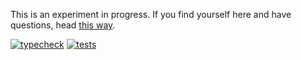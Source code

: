 This is an experiment in progress. If you find yourself here and have questions, head [this way](https://github.com/shiftyp/ts-turbo/discussions/12).

[![typecheck](https://github.com/shiftyp/ts-turbo/actions/workflows/typecheck-main.yaml/badge.svg?branch=main&event=push)](https://github.com/shiftyp/ts-turbo/actions/workflows/typecheck-main.yaml)
[![tests](https://github.com/shiftyp/ts-turbo/actions/workflows/tests-main.yaml/badge.svg)](https://github.com/shiftyp/ts-turbo/actions/workflows/tests-main.yaml)
